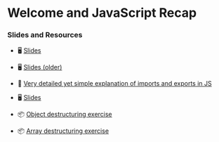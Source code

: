 # Welcome and JavaScript Recap

### Slides and Resources

- 🖥  [Slides](https://docs.google.com/presentation/d/1u-Gq4xjuXUlZx_8fw05dzwyZx9Fqwv71ctFy7I2IXhg/edit#slide=id.gc38bd7d9bd_0_446)
- 🖥  [Slides (older)](https://docs.google.com/presentation/d/1htKCGdroUouI6CP_OsFd0LPuijGOQFFHPe9j80F0Gdc/edit?usp=sharing)
- 📝 [Very detailed yet simple explanation of imports and exports in JS](https://javascript.info/import-export)

- 🖥  [Slides](https://docs.google.com/presentation/d/1nW1svdquV8yyv6oOL7eWV99z15BRheMroc1_mXK4s0o/edit#slide=id.gc38bd7d9bd_0_446)
- 📦 [Object destructuring exercise](https://codesandbox.io/s/object-destructuring-xlj5l?file=/src/App.js)
- 📦 [Array destructuring exercise](https://codesandbox.io/s/array-destructuring-335bk?file=/src/App.js)
